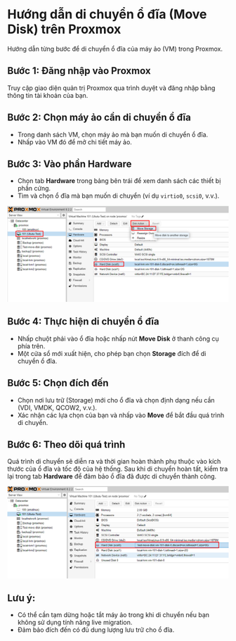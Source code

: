# Hướng dẫn di chuyển ổ đĩa (Move Disk) trên Proxmox

Hướng dẫn từng bước để di chuyển ổ đĩa của máy ảo (VM) trong Proxmox.

## Bước 1: Đăng nhập vào Proxmox
Truy cập giao diện quản trị Proxmox qua trình duyệt và đăng nhập bằng thông tin tài khoản của bạn.

## Bước 2: Chọn máy ảo cần di chuyển ổ đĩa
- Trong danh sách VM, chọn máy ảo mà bạn muốn di chuyển ổ đĩa.
- Nhấp vào VM đó để mở chi tiết máy ảo.

## Bước 3: Vào phần Hardware
- Chọn tab **Hardware** trong bảng bên trái để xem danh sách các thiết bị phần cứng.
- Tìm và chọn ổ đĩa mà bạn muốn di chuyển (ví dụ `virtio0`, `scsi0`, v.v.).
  
![Command Prompt](https://github.com/cuongnvvietis/NhanHoa/blob/main/Docs/Picture/Proxmox/Screenshot_13.png)

## Bước 4: Thực hiện di chuyển ổ đĩa
- Nhấp chuột phải vào ổ đĩa hoặc nhấp nút **Move Disk** ở thanh công cụ phía trên.
- Một cửa sổ mới xuất hiện, cho phép bạn chọn **Storage** đích để di chuyển ổ đĩa.

## Bước 5: Chọn đích đến
- Chọn nơi lưu trữ (Storage) mới cho ổ đĩa và chọn định dạng nếu cần (VDI, VMDK, QCOW2, v.v.).
- Xác nhận các lựa chọn của bạn và nhấp vào **Move** để bắt đầu quá trình di chuyển.

## Bước 6: Theo dõi quá trình
Quá trình di chuyển sẽ diễn ra và thời gian hoàn thành phụ thuộc vào kích thước của ổ đĩa và tốc độ của hệ thống. Sau khi di chuyển hoàn tất, kiểm tra lại trong tab **Hardware** để đảm bảo ổ đĩa đã được di chuyển thành công.

![Command Prompt](https://github.com/cuongnvvietis/NhanHoa/blob/main/Docs/Picture/Proxmox/Screenshot_14.png)

## Lưu ý:
- Có thể cần tạm dừng hoặc tắt máy ảo trong khi di chuyển nếu bạn không sử dụng tính năng live migration.
- Đảm bảo đích đến có đủ dung lượng lưu trữ cho ổ đĩa.
